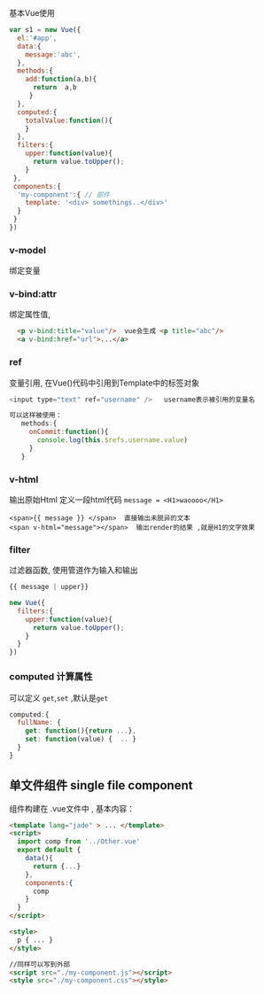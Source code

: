 
基本Vue使用 

```javascript
var s1 = new Vue({
  el:'#app',
  data:{
    message:'abc',
  },
  methods:{
    add:function(a,b){
      return  a,b
     }
  },
  computed:{
    totalValue:function(){
    }
  },
  filters:{
    upper:function(value){
      return value.toUpper();
    }
 },
 components:{
  'my-component':{ // 部件
    template: '<div> somethings..</div>'
  }
 }
})
```


### v-model
绑定变量

### v-bind:attr
绑定属性值,
```html
  <p v-bind:title="value"/>  vue会生成 <p title="abc"/> 
  <a v-bind:href="url">...</a>
```
### ref  
变量引用, 在Vue()代码中引用到Template中的标签对象 

```javascript
<input type="text" ref="username" />   username表示被引用的变量名

可以这样被使用： 
   methods:{
     onCommit:function(){
       console.log(this.$refs.username.value)   
     }
   }  
```
### v-html 
输出原始Html
定义一段html代码 ` message = <H1>waoooo</H1> `

```
<span>{{ message }} </span>  直接输出未脱异的文本 
<span v-html="message"></span>  输出render的结果 ,就是H1的文字效果

```

### filter 
过滤器函数, 使用管道作为输入和输出

```javascript
{{ message | upper}}

new Vue({
  filters:{
    upper:function(value){
      return value.toUpper();
    }
  }
})
``` 
### computed 计算属性
 可以定义 `get`,`set` ,默认是`get`
```js
computed:{
  fullName: {
    get: function(){return ...},
    set: function(value) {  .. }
  }
}
```

## 单文件组件 single file component
组件构建在 .vue文件中 , 基本内容：
```html
<template lang="jade" > ... </template>
<script>
  import comp from '../Other.vue'
  export default {
    data(){
      return {...}
    },
    components:{
      comp
    }
  }
</script>

<style>
  p { ... }
</style>

//同样可以写到外部
<script src="./my-component.js"></script>
<style src="./my-component.css"></style>  
```




